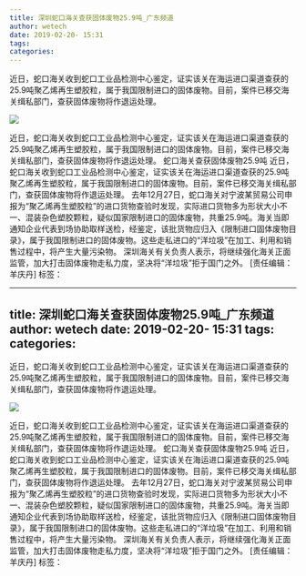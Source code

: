 ```yaml
---
title: 深圳蛇口海关查获固体废物25.9吨_广东频道
author: wetech
date: 2019-02-20- 15:31
tags: 
categories: 
---
```

近日，蛇口海关收到蛇口工业品检测中心鉴定，证实该关在海运进口渠道查获的25.9吨聚乙烯再生塑胶粒，属于我国限制进口的固体废物。目前，案件已移交海关缉私部门，查获固体废物将作退运处理。
<!-- more -->
                
<img align="center" border="0" src="http://p2.ifengimg.com/a/2016/0810/204c433878d5cf9size1_w16_h16.png" />
                
                
            
近日，蛇口海关收到蛇口工业品检测中心鉴定，证实该关在海运进口渠道查获的25.9吨聚乙烯再生塑胶粒，属于我国限制进口的固体废物。目前，案件已移交海关缉私部门，查获固体废物将作退运处理。
蛇口海关查获固体废物25.9吨
近日，蛇口海关收到蛇口工业品检测中心鉴定，证实该关在海运进口渠道查获的25.9吨聚乙烯再生塑胶粒，属于我国限制进口的固体废物。目前，案件已移交海关缉私部门，查获固体废物将作退运处理。
去年12月27日，蛇口海关对宁波某贸易公司申报为“聚乙烯再生塑胶粒”的进口货物查验时发现，实际进口货物多为形状大小不一、混装杂色塑胶颗粒，疑似国家限制进口的固体废物，共重25.9吨。海关当即通知企业代表到场协助取样送检，经鉴定，该批货物应归入《限制进口固体废物目录》，属于我国限制进口的固体废物。这些走私进口的“洋垃圾”在加工、利用和销售过程中，将产生大量污染物。
深圳海关有关负责人表示，将继续强化海关正面监管，加大打击固体废物走私力度，坚决将“洋垃圾”拒于国门之外。
[责任编辑：羊庆丹]
标签：
 
             
---
title: 深圳蛇口海关查获固体废物25.9吨_广东频道
author: wetech
date: 2019-02-20- 15:31
tags: 
categories: 
---
近日，蛇口海关收到蛇口工业品检测中心鉴定，证实该关在海运进口渠道查获的25.9吨聚乙烯再生塑胶粒，属于我国限制进口的固体废物。目前，案件已移交海关缉私部门，查获固体废物将作退运处理。
<!-- more -->
                
<img align="center" border="0" src="http://p2.ifengimg.com/a/2016/0810/204c433878d5cf9size1_w16_h16.png" />
                
                
            
近日，蛇口海关收到蛇口工业品检测中心鉴定，证实该关在海运进口渠道查获的25.9吨聚乙烯再生塑胶粒，属于我国限制进口的固体废物。目前，案件已移交海关缉私部门，查获固体废物将作退运处理。
蛇口海关查获固体废物25.9吨
近日，蛇口海关收到蛇口工业品检测中心鉴定，证实该关在海运进口渠道查获的25.9吨聚乙烯再生塑胶粒，属于我国限制进口的固体废物。目前，案件已移交海关缉私部门，查获固体废物将作退运处理。
去年12月27日，蛇口海关对宁波某贸易公司申报为“聚乙烯再生塑胶粒”的进口货物查验时发现，实际进口货物多为形状大小不一、混装杂色塑胶颗粒，疑似国家限制进口的固体废物，共重25.9吨。海关当即通知企业代表到场协助取样送检，经鉴定，该批货物应归入《限制进口固体废物目录》，属于我国限制进口的固体废物。这些走私进口的“洋垃圾”在加工、利用和销售过程中，将产生大量污染物。
深圳海关有关负责人表示，将继续强化海关正面监管，加大打击固体废物走私力度，坚决将“洋垃圾”拒于国门之外。
[责任编辑：羊庆丹]
标签：
 
             
